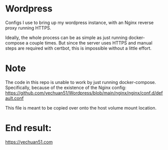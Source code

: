 # Wordpress
Configs I use to bring up my wordpress instance, with an Nginx reverse proxy running HTTPS.

Ideally, the whole process can be as simple as just running docker-compose a couple times. But since the server uses HTTPS and manual steps are required with certbot, this is impossible without a little effort. 

# Note
The code in this repo is unable to work by just running docker-compose. Specifically, because of the existence of the Nginx config:
https://github.com/yechuan51/Wordpress/blob/main/nginx/nginx/conf.d/default.conf

This file is meant to be copied over onto the host volume mount location. 

# End result:
https://yechuan51.com
